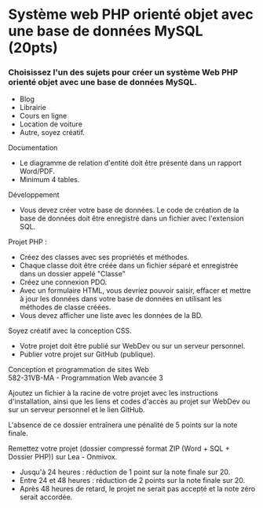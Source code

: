 # Système web PHP orienté objet avec une base de données MySQL (20pts) 

### Choisissez l'un des sujets pour créer un système Web PHP orienté objet avec une base de données MySQL. 
- Blog 
- Librairie 
- Cours en ligne 
- Location de voiture 
- Autre, soyez créatif. 

Documentation 
- Le diagramme de relation d'entité doit être présenté dans un rapport 
Word/PDF. 
- Minimum 4 tables. 

Développement 

- Vous devez créer votre base de données. Le code de création de la base de 
données doit être enregistré dans un fichier avec l'extension SQL. 

Projet PHP :  
- Créez des classes avec ses propriétés et méthodes. 
- Chaque classe doit être créée dans un fichier séparé et enregistrée dans 
un dossier appelé "Classe" 
- Créez une connexion PDO. 
- Avec un formulaire HTML, vous devriez pouvoir saisir, effacer et mettre à 
jour les données dans votre base de données en utilisant les méthodes de 
classe créées. 
- Vous devez afficher une liste avec les données de la BD. 

Soyez créatif avec la conception CSS. 

- Votre projet doit être publié sur WebDev ou sur un serveur personnel. 
- Publier votre projet sur GitHub (publique). 

Conception et programmation de sites Web   
582-31VB-MA - Programmation Web avancée 3

Ajoutez un fichier à la racine de votre projet avec les instructions d'installation, ainsi que les liens et codes d'accès au projet sur WebDev ou sur un serveur personnel et le lien GitHub. 

L'absence de ce dossier entraînera une pénalité de 5 points sur la note finale. 

Remettez votre projet (dossier compressé format ZIP (Word + SQL + Dossier 
PHP)) sur Lea - Onmivox. 

- Jusqu'à 24 heures : réduction de 1 point sur la note finale sur 20. 
- Entre 24 et 48 heures :  réduction de 2 points sur la note finale sur 20. 
- Après 48 heures de retard, le projet ne serait pas accepté et la note zéro 
serait accordée.